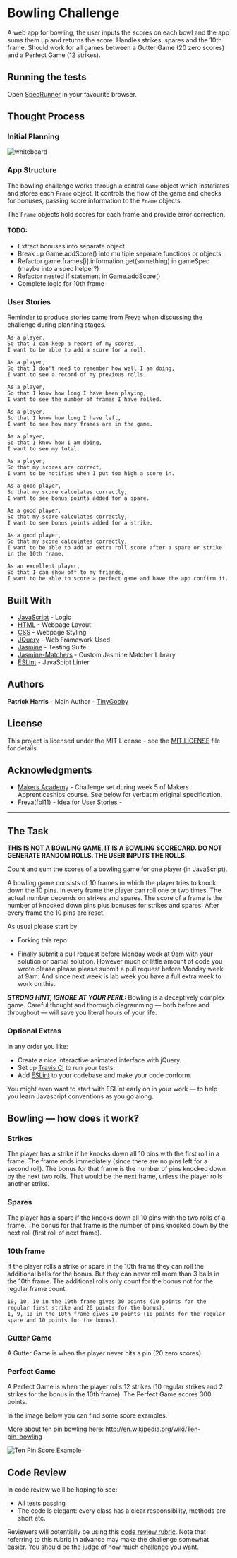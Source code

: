 # Bowling Challenge

A web app for bowling, the user inputs the scores on each bowl and the app sums them up and returns the score. Handles strikes, spares and the 10th frame. Should work for all games between a Gutter Game (20 zero scores) and a Perfect Game (12 strikes).

<!-- ## Getting Started - TBC

These instructions will get you a copy of the project up and running on your local machine for development and testing purposes. See deployment for notes on how to deploy the project on a live system.

### Prerequisites - TBC

What things you need to install the software and how to install them

```
Give examples
```

### Installing - TBC

A step by step series of examples that tell you how to get a development env running

Say what the step will be

```
Give the example
```

And repeat

```
until finished
```

End with an example of getting some data out of the system or using it for a little demo
-->
## Running the tests

Open [SpecRunner](SpecRunner.html) in your favourite browser.
<!--
### Break down into end to end tests - TBC

Explain what these tests test and why

```
Give an example
```

### And coding style tests - TBC

Explain what these tests test and why

```
Give an example
``` -->

## Thought Process

### Initial Planning

![whiteboard](https://i.imgur.com/NKNNdZ6.jpg)

### App Structure

The bowling challenge works through a central `Game` object which instatiates and stores each `Frame` object. It controls the flow of the game and checks for bonuses, passing score information to the `Frame` objects.

The `Frame` objects hold scores for each frame and provide error correction.

#### TODO:

* Extract bonuses into separate object
* Break up Game.addScore() into multiple separate functions or objects
* Refactor game.frames[i].information.get(something) in gameSpec (maybe into a spec helper?)
* Refactor nested if statement in Game.addScore()
* Complete logic for 10th frame

### User Stories

Reminder to produce stories came from [Freya](https://github.com/fbl11) when discussing the challenge during planning stages.
```
As a player,
So that I can keep a record of my scores,
I want to be able to add a score for a roll.
```
```
As a player,
So that I don't need to remember how well I am doing,
I want to see a record of my previous rolls.
```
```
As a player,
So that I know how long I have been playing,
I want to see the number of frames I have rolled.
```
```
As a player,
So that I know how long I have left,
I want to see how many frames are in the game.
```
```
As a player,
So that I know how I am doing,
I want to see my total.
```
```
As a player,
So that my scores are correct,
I want to be notified when I put too high a score in.
```
```
As a good player,
So that my score calculates correctly,
I want to see bonus points added for a spare.
```
```
As a good player,
So that my score calculates correctly,
I want to see bonus points added for a strike.
```
```
As a good player,
So that my score calculates correctly,
I want to be able to add an extra roll score after a spare or strike in the 10th frame.
```
```
As an excellent player,
So that I can show off to my friends,
I want to be able to score a perfect game and have the app confirm it.
```

## Built With

* [JavaScript](https://developer.mozilla.org/bm/docs/Web/JavaScript) - Logic
* [HTML](https://www.w3schools.com/html/) - Webpage Layout
* [CSS](https://www.w3schools.com/css/) - Webpage Styling
* [JQuery](https://jquery.com/) - Web Framework Used
* [Jasmine](https://jasmine.github.io/) - Testing Suite
* [Jasmine-Matchers](https://github.com/JamieMason/Jasmine-Matchers) - Custom Jasmine Matcher Library
* [ESLint](https://eslint.org/) - JavaScipt Linter

## Authors

**Patrick Harris** - Main Author - [TinyGobby](https://github.com/TinyGobby)

## License

This project is licensed under the MIT License - see the [MIT.LICENSE](MIT.LICENSE) file for details

## Acknowledgments

* [Makers Academy](http://makers.tech/) - Challenge set during week 5 of Makers Apprenticeships course. See below for verbatim original specification.
* [Freya](https://github.com/fbl11)([fbl11](https://github.com/fbl11)) - Idea for User Stories -
----
## The Task

**THIS IS NOT A BOWLING GAME, IT IS A BOWLING SCORECARD. DO NOT GENERATE RANDOM ROLLS. THE USER INPUTS THE ROLLS.**

Count and sum the scores of a bowling game for one player (in JavaScript).

A bowling game consists of 10 frames in which the player tries to knock down the 10 pins. In every frame the player can roll one or two times. The actual number depends on strikes and spares. The score of a frame is the number of knocked down pins plus bonuses for strikes and spares. After every frame the 10 pins are reset.

As usual please start by

* Forking this repo

* Finally submit a pull request before Monday week at 9am with your solution or partial solution.  However much or little amount of code you wrote please please please submit a pull request before Monday week at 9am.  And since next week is lab week you have a full extra week to work on this.

___STRONG HINT, IGNORE AT YOUR PERIL:___ Bowling is a deceptively complex game. Careful thought and thorough diagramming — both before and throughout — will save you literal hours of your life.

### Optional Extras

In any order you like:

* Create a nice interactive animated interface with jQuery.
* Set up [Travis CI](https://travis-ci.org) to run your tests.
* Add [ESLint](http://eslint.org/) to your codebase and make your code conform.

You might even want to start with ESLint early on in your work — to help you
learn Javascript conventions as you go along.

## Bowling — how does it work?

### Strikes

The player has a strike if he knocks down all 10 pins with the first roll in a frame. The frame ends immediately (since there are no pins left for a second roll). The bonus for that frame is the number of pins knocked down by the next two rolls. That would be the next frame, unless the player rolls another strike.

### Spares

The player has a spare if the knocks down all 10 pins with the two rolls of a frame. The bonus for that frame is the number of pins knocked down by the next roll (first roll of next frame).

### 10th frame

If the player rolls a strike or spare in the 10th frame they can roll the additional balls for the bonus. But they can never roll more than 3 balls in the 10th frame. The additional rolls only count for the bonus not for the regular frame count.

    10, 10, 10 in the 10th frame gives 30 points (10 points for the regular first strike and 20 points for the bonus).
    1, 9, 10 in the 10th frame gives 20 points (10 points for the regular spare and 10 points for the bonus).

### Gutter Game

A Gutter Game is when the player never hits a pin (20 zero scores).

### Perfect Game

A Perfect Game is when the player rolls 12 strikes (10 regular strikes and 2 strikes for the bonus in the 10th frame). The Perfect Game scores 300 points.

In the image below you can find some score examples.

More about ten pin bowling here: http://en.wikipedia.org/wiki/Ten-pin_bowling

![Ten Pin Score Example](images/example_ten_pin_scoring.png)

## Code Review

In code review we'll be hoping to see:

* All tests passing
* The code is elegant: every class has a clear responsibility, methods are short etc.

Reviewers will potentially be using this [code review rubric](docs/review.md).  Note that referring to this rubric in advance may make the challenge somewhat easier.  You should be the judge of how much challenge you want.
